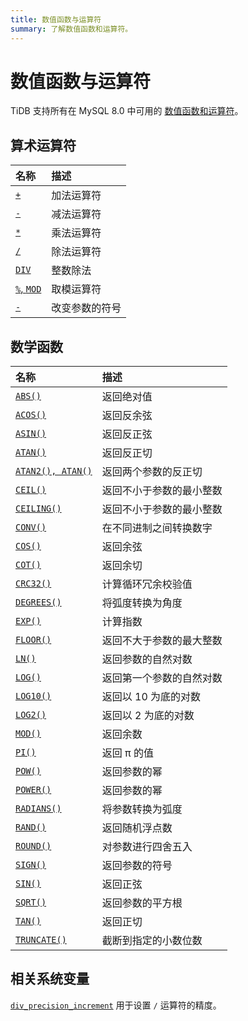 ```yaml
---
title: 数值函数与运算符
summary: 了解数值函数和运算符。
---
```


# 数值函数与运算符

TiDB 支持所有在 MySQL 8.0 中可用的 [数值函数和运算符](https://dev.mysql.com/doc/refman/8.0/en/numeric-functions.html)。

## 算术运算符

| 名称                                                                                          | 描述                         |
|:----------------------------------------------------------------------------------------------|:------------------------------|
| [`+`](https://dev.mysql.com/doc/refman/8.0/en/arithmetic-functions.html#operator_plus)        | 加法运算符                   |
| [`-`](https://dev.mysql.com/doc/refman/8.0/en/arithmetic-functions.html#operator_minus)       | 减法运算符                   |
| [`*`](https://dev.mysql.com/doc/refman/8.0/en/arithmetic-functions.html#operator_times)       | 乘法运算符                   |
| [`/`](https://dev.mysql.com/doc/refman/8.0/en/arithmetic-functions.html#operator_divide)      | 除法运算符                   |
| [`DIV`](https://dev.mysql.com/doc/refman/8.0/en/arithmetic-functions.html#operator_div)       | 整数除法                     |
| [`%`, `MOD`](https://dev.mysql.com/doc/refman/8.0/en/arithmetic-functions.html#operator_mod)  | 取模运算符                   |
| [`-`](https://dev.mysql.com/doc/refman/8.0/en/arithmetic-functions.html#operator_unary-minus) | 改变参数的符号               |

## 数学函数

| 名称                                                                                                      | 描述                                                         |
|:----------------------------------------------------------------------------------------------------------|:--------------------------------------------------------------|
| [`ABS()`](https://dev.mysql.com/doc/refman/8.0/en/mathematical-functions.html#function_abs)               | 返回绝对值                                                   |
| [`ACOS()`](https://dev.mysql.com/doc/refman/8.0/en/mathematical-functions.html#function_acos)             | 返回反余弦                                                 |
| [`ASIN()`](https://dev.mysql.com/doc/refman/8.0/en/mathematical-functions.html#function_asin)             | 返回反正弦                                                 |
| [`ATAN()`](https://dev.mysql.com/doc/refman/8.0/en/mathematical-functions.html#function_atan)             | 返回反正切                                                 |
| [`ATAN2(), ATAN()`](https://dev.mysql.com/doc/refman/8.0/en/mathematical-functions.html#function_atan2)   | 返回两个参数的反正切                                       |
| [`CEIL()`](https://dev.mysql.com/doc/refman/8.0/en/mathematical-functions.html#function_ceil)             | 返回不小于参数的最小整数                                   |
| [`CEILING()`](https://dev.mysql.com/doc/refman/8.0/en/mathematical-functions.html#function_ceiling)       | 返回不小于参数的最小整数                                   |
| [`CONV()`](https://dev.mysql.com/doc/refman/8.0/en/mathematical-functions.html#function_conv)             | 在不同进制之间转换数字                                     |
| [`COS()`](https://dev.mysql.com/doc/refman/8.0/en/mathematical-functions.html#function_cos)               | 返回余弦                                                 |
| [`COT()`](https://dev.mysql.com/doc/refman/8.0/en/mathematical-functions.html#function_cot)               | 返回余切                                                 |
| [`CRC32()`](https://dev.mysql.com/doc/refman/8.0/en/mathematical-functions.html#function_crc32)           | 计算循环冗余校验值                                         |
| [`DEGREES()`](https://dev.mysql.com/doc/refman/8.0/en/mathematical-functions.html#function_degrees)       | 将弧度转换为角度                                         |
| [`EXP()`](https://dev.mysql.com/doc/refman/8.0/en/mathematical-functions.html#function_exp)               | 计算指数                                                 |
| [`FLOOR()`](https://dev.mysql.com/doc/refman/8.0/en/mathematical-functions.html#function_floor)           | 返回不大于参数的最大整数                                   |
| [`LN()`](https://dev.mysql.com/doc/refman/8.0/en/mathematical-functions.html#function_ln)                 | 返回参数的自然对数                                         |
| [`LOG()`](https://dev.mysql.com/doc/refman/8.0/en/mathematical-functions.html#function_log)               | 返回第一个参数的自然对数                                   |
| [`LOG10()`](https://dev.mysql.com/doc/refman/8.0/en/mathematical-functions.html#function_log10)           | 返回以 10 为底的对数                                       |
| [`LOG2()`](https://dev.mysql.com/doc/refman/8.0/en/mathematical-functions.html#function_log2)             | 返回以 2 为底的对数                                        |
| [`MOD()`](https://dev.mysql.com/doc/refman/8.0/en/mathematical-functions.html#function_mod)               | 返回余数                                                 |
| [`PI()`](https://dev.mysql.com/doc/refman/8.0/en/mathematical-functions.html#function_pi)                 | 返回 π 的值                                               |
| [`POW()`](https://dev.mysql.com/doc/refman/8.0/en/mathematical-functions.html#function_pow)               | 返回参数的幂                                             |
| [`POWER()`](https://dev.mysql.com/doc/refman/8.0/en/mathematical-functions.html#function_power)           | 返回参数的幂                                             |
| [`RADIANS()`](https://dev.mysql.com/doc/refman/8.0/en/mathematical-functions.html#function_radians)       | 将参数转换为弧度                                         |
| [`RAND()`](https://dev.mysql.com/doc/refman/8.0/en/mathematical-functions.html#function_rand)             | 返回随机浮点数                                           |
| [`ROUND()`](https://dev.mysql.com/doc/refman/8.0/en/mathematical-functions.html#function_round)           | 对参数进行四舍五入                                       |
| [`SIGN()`](https://dev.mysql.com/doc/refman/8.0/en/mathematical-functions.html#function_sign)             | 返回参数的符号                                           |
| [`SIN()`](https://dev.mysql.com/doc/refman/8.0/en/mathematical-functions.html#function_sin)               | 返回正弦                                                 |
| [`SQRT()`](https://dev.mysql.com/doc/refman/8.0/en/mathematical-functions.html#function_sqrt)             | 返回参数的平方根                                         |
| [`TAN()`](https://dev.mysql.com/doc/refman/8.0/en/mathematical-functions.html#function_tan)               | 返回正切                                                 |
| [`TRUNCATE()`](https://dev.mysql.com/doc/refman/8.0/en/mathematical-functions.html#function_truncate)     | 截断到指定的小数位数                                     |

## 相关系统变量

[`div_precision_increment`](/system-variables.md#div_precision_increment-new-in-v800) 用于设置 `/` 运算符的精度。